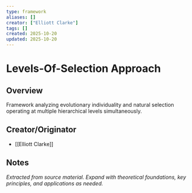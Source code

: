 ```yaml
---
type: framework
aliases: []
creator: ["Elliott Clarke"]
tags: []
created: 2025-10-20
updated: 2025-10-20
---
```


# Levels-Of-Selection Approach

## Overview

Framework analyzing evolutionary individuality and natural selection operating at multiple hierarchical levels simultaneously.

## Creator/Originator

- [[Elliott Clarke]]

## Notes

*Extracted from source material. Expand with theoretical foundations, key principles, and applications as needed.*
